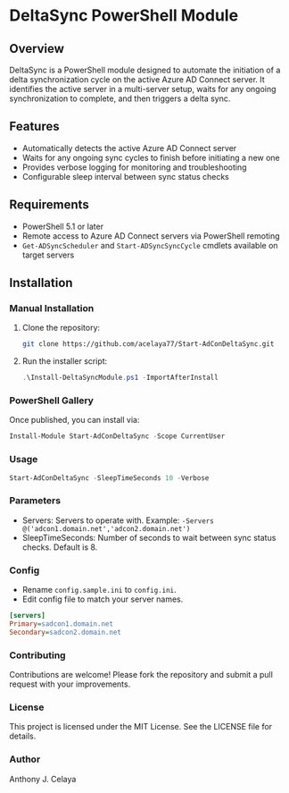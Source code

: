 # DeltaSync PowerShell Module

## Overview

DeltaSync is a PowerShell module designed to automate the initiation of a delta synchronization cycle on the active Azure AD Connect server. It identifies the active server in a multi-server setup, waits for any ongoing synchronization to complete, and then triggers a delta sync.

## Features

- Automatically detects the active Azure AD Connect server
- Waits for any ongoing sync cycles to finish before initiating a new one
- Provides verbose logging for monitoring and troubleshooting
- Configurable sleep interval between sync status checks

## Requirements

- PowerShell 5.1 or later
- Remote access to Azure AD Connect servers via PowerShell remoting
- `Get-ADSyncScheduler` and `Start-ADSyncSyncCycle` cmdlets available on target servers

## Installation

### Manual Installation

1. Clone the repository:
   ```bash
   git clone https://github.com/acelaya77/Start-AdConDeltaSync.git
   ```
2. Run the installer script:
   ```PowerShell
   .\Install-DeltaSyncModule.ps1 -ImportAfterInstall
   ```

### PowerShell Gallery

Once published, you can install via:

```PowerShell
Install-Module Start-AdConDeltaSync -Scope CurrentUser
```

### Usage

```PowerShell
Start-AdConDeltaSync -SleepTimeSeconds 10 -Verbose
```

### Parameters

- Servers: Servers to operate with. Example: `-Servers @('adcon1.domain.net','adcon2.domain.net')`
- SleepTimeSeconds: Number of seconds to wait between sync status checks. Default is 8.

### Config

- Rename `config.sample.ini` to `config.ini`.
- Edit config file to match your server names.

```ini
[servers]
Primary=sadcon1.domain.net
Secondary=sadcon2.domain.net
```

### Contributing

Contributions are welcome! Please fork the repository and submit a pull request with your improvements.

### License

This project is licensed under the MIT License. See the LICENSE file for details.

### Author

Anthony J. Celaya
